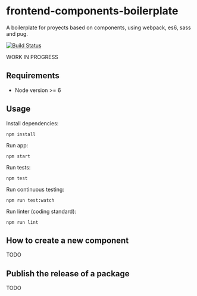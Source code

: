 # frontend-components-boilerplate


A boilerplate for proyects based on components, using webpack, es6, sass and pug.

[![Build Status](https://travis-ci.org/jramcast/frontend-components-boilerplate.svg?branch=master)](https://travis-ci.org/jramcast/frontend-components-boilerplate)

WORK IN PROGRESS


## Requirements

* Node version >= 6

## Usage

Install dependencies:
```
npm install
```

Run app:
```
npm start
```

Run tests:
```
npm test
```

Run continuous testing:
```
npm run test:watch
```

Run linter (coding standard):
```
npm run lint
```

## How to create a new component

TODO


## Publish the release of a package

TODO